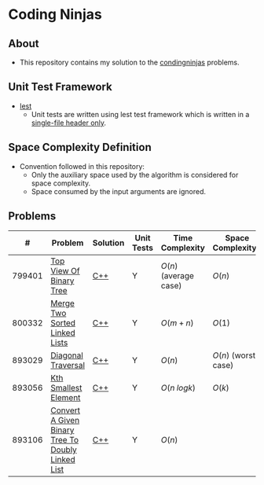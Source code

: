 # Coding Ninjas

## About

- This repository contains my solution to the [condingninjas](https://www.codingninjas.com/codestudio/home) problems.

## Unit Test Framework

- [lest](https://github.com/martinmoene/lest)
  - Unit tests are written using lest test framework which is written in a [single-file header only](./include/lest.hpp).

## Space Complexity Definition

- Convention followed in this repository:
  - Only the auxiliary space used by the algorithm is considered for space complexity.
  - Space consumed by the input arguments are ignored.

## Problems

| # | Problem | Solution | Unit Tests | Time Complexity | Space Complexity* |
|---|---------|----------|------------|-----------------|-----------|
|799401|[Top View Of Binary Tree](./notes/README.md#id-799401--top-view-of-binary-tree)|[C++](./src/top_view_binary_tree.cpp)|Y|$O(n)$ (average case)|$O(n)$|
|800332|[Merge Two Sorted Linked Lists](./notes/README.md#id-800332--merge-two-sorted-linked-lists)|[C++](./src/merge_two_sorted_linked_lists.cpp)|Y|$O(m+n)$|$O(1)$|
|893029|[Diagonal Traversal](./notes/README.md#id-893029--diagonal-traversal)|[C++](./src/diagonal_traversal.cpp)|Y|$O(n)$|$O(n)$ (worst case)|
|893056|[Kth Smallest Element](./notes/README.md#id-893056--kth-smallest-element)|[C++](./src/kth_smallest_element.cpp)|Y|$O(n\;log k)$|$O(k)$|
|893106|[Convert A Given Binary Tree To Doubly Linked List](./notes/README.md#id-893106--convert-a-given-binary-tree-to-doubly-linked-list)|[C++](./src/convert_binary_tree_to_doubly_linked_list.cpp)|Y|$O(n)$||
